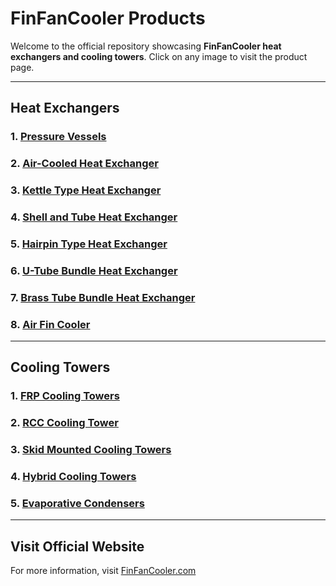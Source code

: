 # FinFanCooler Products

Welcome to the official repository showcasing **FinFanCooler heat exchangers and cooling towers**. Click on any image to visit the product page.

---

## Heat Exchangers

### 1. [Pressure Vessels](https://www.finfancooler.com/Heat-Exchanger/Pressure-vessels)

### 2. [Air-Cooled Heat Exchanger](https://www.finfancooler.com/Heat-Exchanger/Air-Cooled-Heat-Exchanger/)

### 3. [Kettle Type Heat Exchanger](https://www.finfancooler.com/Heat-Exchanger/Kettle-Type-Heat-Exchanger/)

### 4. [Shell and Tube Heat Exchanger](https://www.finfancooler.com/Heat-Exchanger/Shell-and-Tube-Heat-Exchanger/)

### 5. [Hairpin Type Heat Exchanger](https://www.finfancooler.com/Heat-Exchanger/Hairpin-Type-Heat-Exchanger/)

### 6. [U-Tube Bundle Heat Exchanger](https://www.finfancooler.com/Heat-Exchanger/U-Tube-Bundle-Heat-Exchanger/)

### 7. [Brass Tube Bundle Heat Exchanger](https://www.finfancooler.com/Heat-Exchanger/Brass-tube-bundle-heat-exchanger/)

### 8. [Air Fin Cooler](https://www.finfancooler.com/Heat-Exchanger/Air-Fin-Cooler/)

---

## Cooling Towers

### 1. [FRP Cooling Towers](https://www.finfancooler.com/Cooling-Tower/FRP-Cooling-Towers/)

### 2. [RCC Cooling Tower](https://www.finfancooler.com/Cooling-Tower/RCC-Cooling-Tower/)

### 3. [Skid Mounted Cooling Towers](https://www.finfancooler.com/Cooling-Tower/Skid-Mounted-Cooling-Towers/)

### 4. [Hybrid Cooling Towers](https://www.finfancooler.com/Cooling-Tower/Hybrid-Cooling-Towers/)

### 5. [Evaporative Condensers](https://www.finfancooler.com/Cooling-Tower/Evaporative-Condensers/)

---

## Visit Official Website

For more information, visit [FinFanCooler.com](https://www.finfancooler.com/)
